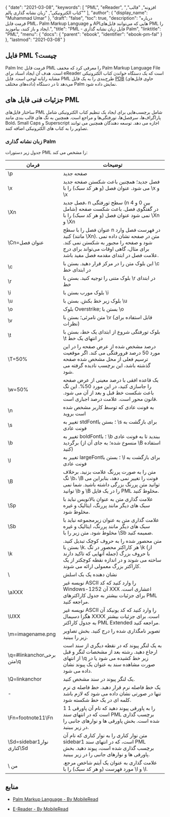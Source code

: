 {
  "date": "2021-03-08",
  "keywords": [
"PML",
"eReader",
"افزونه",
"قالب",
"کتاب الکترونیکی",
"زبان نشانه گذاری پالم"
],
  "author": {
    "display_name": "Muhammad Umar"
},
  "draft": "false",
  "toc": true,
  "description": "درباره فرمت فایل PML، Palm Markup Language و APIهایی که می‌توانند فایل‌های PML را ایجاد و باز کنند، بیاموزید.",
  "title": "PML - فایل زبان نشانه گذاری Palm",
  "linktitle": "PML",
  "menu": {
    "docs": {
      "parent": "ebook",
      "identifier": "ebook-pm-fal"
}
},
  "lastmod": "2021-03-08"
}

## فایل PML چیست؟

Palm Inc فرمت فایل PML را معرفی کرد که مخفف Palm Markup Language File است. هدف آن ایجاد اسناد برای eReader است که یک دستگاه خواندن کتاب الکترونیکی مشابه رایانه لوحی است. فایل PML طرح‌بندی را به یک فایل [PDB](/programming/pdb/) (حاوی فایل‌های داده‌های مختلف) می‌دهد تا در دستگاه Palm نمایش داده شود.

## جزئیات فنی فایل های PML

ساختار فایل‌های PML شامل برچسب‌هایی برای ایجاد یک تنظیم کتاب الکترونیکی شامل پاراگراف‌ها، سرفصل‌ها، تورفتگی‌ها و مراجع است. همچنین به تگ های قالب بندی مانند Bold، Small Caps و Superscript اجازه می دهد. توسعه دهندگان همچنین می توانند تصاویر را به کتاب های الکترونیکی اضافه کنند.

### زبان نشانه گذاری Palm
جدول زیر دستورات PML را مشخص می کند:

|فرمان|توضیحات|
---|---|
| \p | صفحه جدید |
| \x | فصل جدید؛ همچنین باعث شکستن صفحه جدید می شود. عنوان فصل (و هر کد سبک) را با \x و \x | ببندید
| \Xn | فصل جدید، n سطح تورفتگی (n بین 0 و 4 شامل) در گفتگوی فصل. باعث شکست صفحه نمی شود عنوان فصل (و هر کد سبک) را با \Xn و \Xn | محصور کنید
| \Cn=عنوان فصل | عنوان فصل را با سطح n در فهرست فصل وارد کنید (مانند \Xn). متن در صفحه نشان داده نمی شود و صفحه را مجبور به شکستن نمی کند. برای مثال، گاهی اوقات می‌تواند برای درج علامت فصل در ابتدای مقدمه فصل مفید باشد. |
| \c | این بلوک متن را در مرکز قرار دهید. بستن با \c در ابتدای خط |
| \r | بلوک متنی را توجیه کنید. بستن با \r در ابتدای خط |
| \i | بلوک مورب بستن با \i |
| \u | بلوک زیر خط بکش. بستن با \u |
| \o | بلوک Overstrike; بستن با \o |
| \v | متن نامرئی؛ بستن با \v (قابل استفاده برای نظرات) |
| \t | بلوک تورفتگی شروع از ابتدای یک خط، بستن با \t در انتهای یک خط |
| \T=50% | درصد مشخص شده از عرض صفحه را در این مورد 50 درصد فرورفتگی می کند. اگر موقعیت ترسیم فعلی از محل مشخص شده صفحه گذشته باشد، این برچسب نادیده گرفته می شود. |
| \w=50% | یک قاعده افقی با درصد معینی از عرض صفحه را جاسازی کنید، در این مورد 50%. این تگ باعث شکست خط قبل و بعد از آن می شود. قانون محور است. علامت درصد اجباری است. |
| \n | به فونت عادی که توسط کاربر مشخص شده است بروید
| \s | تغییر به stdFont؛ بستن با \s برای بازگشت به فونت عادی |
| \b | تغییر به boldFont؛ با \b ببندید تا به فونت عادی برگردید (منسوخ شده؛ به جای آن از \B استفاده کنید) |
| \l | تغییر به largeFont؛ بستن با \l برای بازگشت به فونت عادی |
| \B | متن را به صورت پررنگ علامت بزنید. برخلاف تگ \b، \B فونت را تغییر نمی دهد، بنابراین می توانید متن پررنگ بزرگی داشته باشید. شما نمی توانید \b و \B را در یک فایل PML مخلوط کنید. |
| \Sp | علامت گذاری متن به عنوان بالانویس نباید با سبک های دیگر مانند پررنگ، ایتالیک و غیره مخلوط شود. |
| \Sb | علامت گذاری متن به عنوان زیرمجموعه نباید با سبک های دیگر مانند پررنگ، ایتالیک و غیره مخلوط شود. متن زیر را با \Sb ضمیمه کنید. |
| \k | متن محصور شده را به حروف کوچک تبدیل کنید. بستن با \k. هر کاراکتر محصور در تگ \k (از جمله آنهایی که تاکید دارند) با حروف بزرگ ساخته می شوند و در اندازه نقطه کوچکتر از یک کاراکتر بزرگ معمولی ارائه می شوند. |
| \\ | نشان دهنده یک بک اسلش |
| \aXXX | نویسه غیر ASCII را وارد کنید که کد Windows-1252 آن XXX اعشاری است. برای جزئیات بیشتر به جدول کاراکترهای PML مراجعه کنید. |
| \UXX | نویسه غیر ASCII را وارد کنید که کد یونیکد آن هگزا دسیمال XXXX است. برای جزئیات بیشتر به جدول کاراکتر PML Extended مراجعه کنید. |
| \m=imagename.png | تصویر نامگذاری شده را درج کنید. بخش تصاویر زیر را ببینید. |
| \q=#linkanchorبرخی متن\q | به یک لنگر پیوند که در نقطه دیگری از سند است ارجاع دهید. رشته بعد از مشخصات لنگر و قبل از انتهای \q زیر خط کشیده می شود یا در صورت مشاهده سند به عنوان یک پیوند نشان داده می شود. |
| \Q=linkanchor | یک لنگر پیوند در سند مشخص کنید. |
| \- | یک خط فاصله نرم قرار دهید. خط فاصله ی نرم تنها در صورتی نشان داده می شود که لازم باشد کلمه ای در یک خط شکسته شود. |
| \Fn=footnote11\Fn | 1 را به پاورقی پیوند دهید که نام آن پاورقی 1 است که در انتهای سند PML برچسب گذاری شده است. بخش پاورقی ها و نوارهای جانبی را در زیر ببینید. |
| \Sd=sidebar1نوار کناری\Sd | متن نوار کناری را به نوار کناری که نام آن sidebar1 است، که در انتهای سند PML برچسب گذاری شده است، پیوند دهید. بخش پاورقی ها و نوارهای جانبی را در زیر ببینید. |
| \ من | علامت گذاری به عنوان یک آیتم شاخص مرجع. مورد فهرست (و هر کد سبک) را با \I و \I.| ببندید
 

## منابع

* [Palm Markup Language - By MobileRead](https://wiki.mobileread.com/wiki/EReader)

* [E-Reader - By MobileRead](https://en.wikipedia.org/wiki/E-reader)


